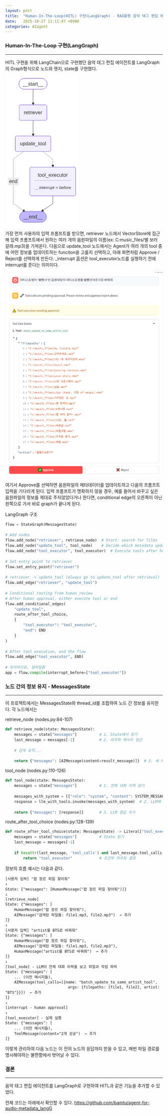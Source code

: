 ```yaml
---
layout: post
title:  "Human-In-The-Loop(HITL) 구현(LangGraph) - RAG활용 음악 태그 편집 에이전트(9)"
date:   2025-10-27 11:11:47 +0900
categories: AIagent
---
```



### Human-In-The-Loop 구현(LangGraph)
---

HITL 구현을 위해 LangChain으로 구현했던 음악 태그 편집 에이전트를 LangGraph의 Graph형식으로 노드와 엣지, state를 구현했다. 

![](../_assets/20251027181024.png)

가장 먼저 사용자의 입력 프롬프트를 받으면, retriever 노드에서 VectorStore에 접근해 입력 프롬프트에서 원하는 여러 개의 음원파일의 이름(ex: C:music_files/별 보러 갈래.mp3)을 가져온다. 다음으로 update_tool 노드에서는 Agent가 여러 개의 tool 중에 어떤 정보를 업데이트하는 funciton을 고를지 선택하고, 아래 화면처럼 Approve / Reject를 선택하게 만든다. _interrupt 옵션은 tool_executor노드를 실행하기 전에 interrupt를 준다는 의미이다. 

![](../_assets/20251027183646.png)

여기서 Approve를 선택하면 음원파일의 메타데이터를 업데이트하고 다음의 프롬프트 입력을 기다리게 된다. 입력 프롬프트가 명확하지 않을 경우, 예를 들어서 바꾸고 싶은 음원파일의 정보를 제대로 주지않았다거나 한다면, conditional edge의 오른쪽이 아닌 왼쪽으로 가서 바로 graph가 끝나게 된다.

LangGraph 구조
```python
flow = StateGraph(MessagesState)

# Add nodes
flow.add_node("retriever", retrieve_node)  # Start: search for files
flow.add_node("update_tool", tool_node)    # Decide which metadata update tool to use
flow.add_node("tool_executor", tool_executor)  # Execute tools after human approval

# Set entry point to retriever
flow.set_entry_point("retriever")

# retriever -> update_tool (always go to update_tool after retrieval)
flow.add_edge("retriever", "update_tool")

# Conditional routing from human_review
# After human approval, either execute tool or end
flow.add_conditional_edges(
    "update_tool",
    route_after_tool_choice,
    {
        "tool_executor": "tool_executor",
        "end": END
    }
)

# After tool execution, end the flow
flow.add_edge("tool_executor", END)

# 마지막으로, 컴파일함
app = flow.compile(interrupt_before=["tool_executor"])
```


### 노드 간의 정보 유지 - MessagesState
---

이 프로젝트에서는 MessagesState와 thread_id를 조합하여 노드 간 정보를 유지한다. 각 노드에서는 

retrieve_node (nodes.py:84-107)
```python 
def retrieve_node(state: MessagesState):
    messages = state["messages"]          # 1. State에서 읽기
    last_message = messages[-1]           # 2. 마지막 메시지 접근

    # 검색 로직...

    return {"messages": [AIMessage(content=result_message)]}  # 3. 새 메시지 추가
```
tool_node (nodes.py:110-126)
```python
def tool_node(state: MessagesState):
    messages = state["messages"]          # 1. 전체 대화 이력 읽기

    messages_with_system = [{"role": "system", "content": SYSTEM_MESSAGE}] + messages
    response = llm_with_tools.invoke(messages_with_system)  # 2. LLM에 전체 컨텍스트 전달     

    return {"messages": [response]}       # 3. LLM 응답 추가
```
route_after_tool_choice (nodes.py:128-139)
```python
def route_after_tool_choice(state: MessagesState) -> Literal["tool_executor", "end"]:
    messages = state["messages"]          # State 읽기
    last_message = messages[-1]

    if hasattr(last_message, 'tool_calls') and last_message.tool_calls:
        return "tool_executor"            # 조건부 라우팅 결정
```



정보의 흐름 예시는 다음과 같다.
```
[사용자 입력] "팝 장르 파일 찾아줘"
↓
State: {"messages": [HumanMessage("팝 장르 파일 찾아줘")]}
↓
[retrieve_node]
State: {"messages": [
    HumanMessage("팝 장르 파일 찾아줘"),
    AIMessage("검색된 파일들: file1.mp3, file2.mp3")  ← 추가
]}
↓
[사용자 입력] "artist를 BTS로 바꿔줘"
State: {"messages": [
    HumanMessage("팝 장르 파일 찾아줘"),
    AIMessage("검색된 파일들: file1.mp3, file2.mp3"),
    HumanMessage("artist를 BTS로 바꿔줘")  ← 추가
]}
↓
[tool_node] - LLM이 전체 대화 이력을 보고 파일과 작업 파악
State: {"messages": [
    ... (이전 메시지들),
    AIMessage(tool_calls=[{name: "batch_update_to_same_artist_tool",
                            args: {filepaths: [file1, file2], artist: "BTS"}}])  ← 추가
]}
↓
[interrupt - human approval]
↓
[tool_executor] - 실제 실행
State: {"messages": [
    ... (이전 메시지들),
    ToolMessage(content="2개 성공")  ← 추가
]}
```

이렇게 관리하여 다음 노드는 이 전의 노드의 응답까지 받을 수 있고, 매번 파일 경로를 명시해야하는 불편함에서 벗어날 수 있다.

### 결론
---

음악 태그 편집 에이전트를 LangGraph로 구현하여 HITL과 같은 기능을 추가할 수 있었다. 


전체 코드는 아래에서 확인할 수 있다.
https://github.com/bamtu/agent-for-audio-metadata_langG